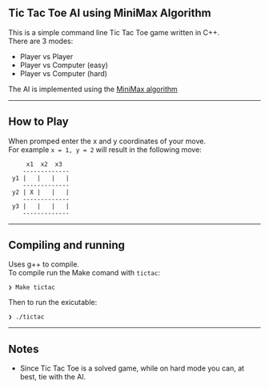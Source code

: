 ## Tic Tac Toe AI using MiniMax Algorithm
This is a simple command line Tic Tac Toe game written in C++.   
There are 3 modes:
- Player vs Player
- Player vs Computer (easy)
- Player vs Computer (hard)

The AI is implemented using the [MiniMax algorithm](https://www.neverstopbuilding.com/blog/minimax)

---
## How to Play

When promped enter the x and y coordinates of your move.  
For example `x = 1, y = 2` will result in the following move:
```console
     x1  x2  x3
    -------------
 y1 |   |   |   |
    -------------
 y2 | X |   |   |
    -------------
 y3 |   |   |   |
    -------------
```

---
## Compiling and running
Uses g++ to compile.  
To compile run the Make comand with `tictac`:
```console
❯ Make tictac
```
Then to run the exicutable:
```console
❯ ./tictac
```
---
## Notes
- Since Tic Tac Toe is a solved game, while on hard mode you can, at best, tie with the AI.
